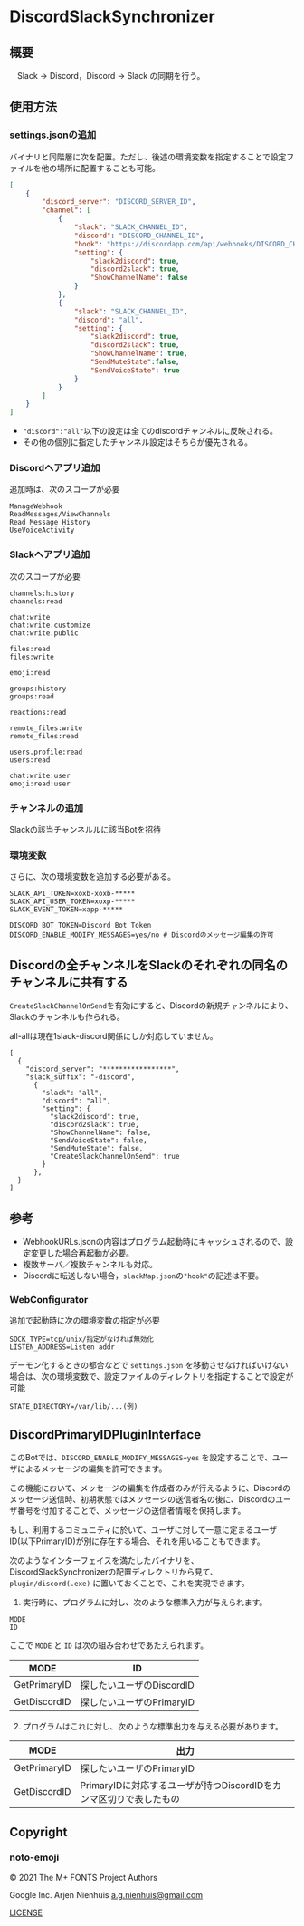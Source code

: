 # DiscordSlackSynchronizer
## 概要
　Slack → Discord，Discord → Slack の同期を行う。

## 使用方法
### settings.jsonの追加

バイナリと同階層に次を配置。ただし、後述の環境変数を指定することで設定ファイルを他の場所に配置することも可能。

```json
[
    {
        "discord_server": "DISCORD_SERVER_ID",
        "channel": [
            {
                "slack": "SLACK_CHANNEL_ID",
                "discord": "DISCORD_CHANNEL_ID",
                "hook": "https://discordapp.com/api/webhooks/DISCORD_CHANNEL_HOOK_URL",
                "setting": {
                    "slack2discord": true,
                    "discord2slack": true,
                    "ShowChannelName": false
                }
            },
            {
                "slack": "SLACK_CHANNEL_ID",
                "discord": "all",
                "setting": {
                    "slack2discord": true,
                    "discord2slack": true,
                    "ShowChannelName": true,
                    "SendMuteState":false,
                    "SendVoiceState": true
                }
            }
        ]
    }
]
```

- `"discord":"all"`以下の設定は全てのdiscordチャンネルに反映される。
- その他の個別に指定したチャンネル設定はそちらが優先される。

### Discordへアプリ追加
追加時は、次のスコープが必要

```
ManageWebhook
ReadMessages/ViewChannels
Read Message History
UseVoiceActivity
```
### Slackへアプリ追加
次のスコープが必要

```
channels:history
channels:read

chat:write
chat:write.customize
chat:write.public

files:read
files:write

emoji:read

groups:history
groups:read

reactions:read

remote_files:write
remote_files:read

users.profile:read
users:read

chat:write:user
emoji:read:user
```

### チャンネルの追加

Slackの該当チャンネルルに該当Botを招待

### 環境変数

さらに、次の環境変数を追加する必要がある。

```
SLACK_API_TOKEN=xoxb-xoxb-*****
SLACK_API_USER_TOKEN=xoxp-*****
SLACK_EVENT_TOKEN=xapp-*****

DISCORD_BOT_TOKEN=Discord Bot Token
DISCORD_ENABLE_MODIFY_MESSAGES=yes/no # Discordのメッセージ編集の許可
```

## Discordの全チャンネルをSlackのそれぞれの同名のチャンネルに共有する
`CreateSlackChannelOnSend`を有効にすると、Discordの新規チャンネルにより、Slackのチャンネルも作られる。

all-allは現在1slack-discord関係にしか対応していません。
```
[
  {
    "discord_server": "*****************",
    "slack_suffix": "-discord",
      {
        "slack": "all",
        "discord": "all",
        "setting": {
          "slack2discord": true,
          "discord2slack": true,
          "ShowChannelName": false,
          "SendVoiceState": false,
          "SendMuteState": false,
          "CreateSlackChannelOnSend": true
        }
      },
  }
]
```

## 参考
- WebhookURLs.jsonの内容はプログラム起動時にキャッシュされるので、設定変更した場合再起動が必要。
- 複数サーバ／複数チャンネルも対応。
- Discordに転送しない場合，`slackMap.json`の`"hook"`の記述は不要。

### WebConfigurator

追加で起動時に次の環境変数の指定が必要

```
SOCK_TYPE=tcp/unix/指定がなければ無効化
LISTEN_ADDRESS=Listen addr
```

デーモン化するときの都合などで
`settings.json`
を移動させなければいけない場合は、次の環境変数で、設定ファイルのディレクトリを指定することで設定が可能

```
STATE_DIRECTORY=/var/lib/...(例)
```

## DiscordPrimaryIDPluginInterface

このBotでは、`DISCORD_ENABLE_MODIFY_MESSAGES=yes` を設定することで、ユーザによるメッセージの編集を許可できます。

この機能において、メッセージの編集を作成者のみが行えるように、Discordのメッセージ送信時、初期状態ではメッセージの送信者名の後に、Discordのユーザ番号を付加することで、メッセージの送信者情報を保持します。

もし、利用するコミュニティに於いて、ユーザに対して一意に定まるユーザID(以下PrimaryID)が別に存在する場合、それを用いることもできます。

次のようなインターフェイスを満たしたバイナリを、DiscordSlackSynchronizerの配置ディレクトリから見て、 `plugin/discord(.exe)` に置いておくことで、これを実現できます。

1. 実行時に、プログラムに対し、次のような標準入力が与えられます。

```
MODE
ID
```

ここで `MODE` と `ID` は次の組み合わせであたえられます。

|MODE|ID|
| --- | --- |
|GetPrimaryID|探したいユーザのDiscordID|
|GetDiscordID|探したいユーザのPrimaryID|

2. プログラムはこれに対し、次のような標準出力を与える必要があります。

|MODE|出力|
| --- | --- |
|GetPrimaryID|探したいユーザのPrimaryID|
|GetDiscordID|PrimaryIDに対応するユーザが持つDiscordIDをカンマ区切りで表したもの|

## Copyright

### noto-emoji

© 2021 The M+ FONTS Project Authors

Google Inc.
Arjen Nienhuis <a.g.nienhuis@gmail.com>

[LICENSE](noto-emoji_LICENSE)
